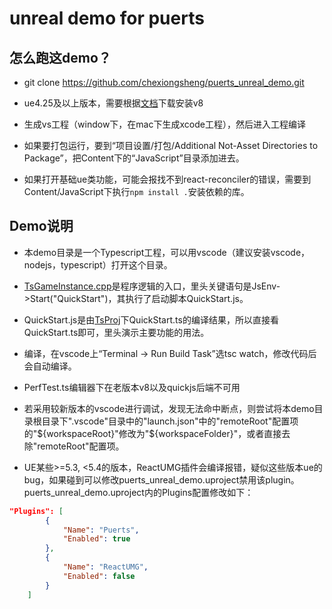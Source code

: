 # unreal demo for puerts

## 怎么跑这demo？

* git clone https://github.com/chexiongsheng/puerts_unreal_demo.git 

* ue4.25及以上版本，需要根据[文档](https://puerts.github.io/docs/puerts/unreal/install)下载安装v8

* 生成vs工程（window下，在mac下生成xcode工程），然后进入工程编译

* 如果要打包运行，要到“项目设置/打包/Additional Not-Asset Directories to Package”，把Content下的“JavaScript”目录添加进去。

* 如果打开基础ue类功能，可能会报找不到react-reconciler的错误，需要到Content/JavaScript下执行`npm install .`安装依赖的库。

## Demo说明

* 本demo目录是一个Typescript工程，可以用vscode（建议安装vscode，nodejs，typescript）打开这个目录。

* [TsGameInstance.cpp](Source/puerts_unreal_demo/TsGameInstance.cpp)是程序逻辑的入口，里头关键语句是JsEnv->Start("QuickStart")，其执行了启动脚本QuickStart.js。

* QuickStart.js是由[TsProj](TsProj)下QuickStart.ts的编译结果，所以直接看QuickStart.ts即可，里头演示主要功能的用法。

* 编译，在vscode上“Terminal -> Run Build Task”选tsc watch，修改代码后会自动编译。

* PerfTest.ts编辑器下在老版本v8以及quickjs后端不可用

* 若采用较新版本的vscode进行调试，发现无法命中断点，则尝试将本demo目录根目录下".vscode"目录中的"launch.json"中的"remoteRoot"配置项的"${workspaceRoot}"修改为"${workspaceFolder}"，或者直接去除"remoteRoot"配置项。

* UE某些>=5.3, <5.4的版本，ReactUMG插件会编译报错，疑似这些版本ue的bug，如果碰到可以修改puerts_unreal_demo.uproject禁用该plugin。puerts_unreal_demo.uproject内的Plugins配置修改如下：

~~~json
"Plugins": [
		{
			"Name": "Puerts",
			"Enabled": true
		},
		{
			"Name": "ReactUMG",
			"Enabled": false
		}
	]
~~~